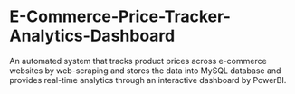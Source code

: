 # E-Commerce-Price-Tracker-Analytics-Dashboard
An automated system that tracks product prices across e-commerce websites by web-scraping and stores the data into MySQL database and provides real-time analytics through an interactive dashboard by PowerBI.
